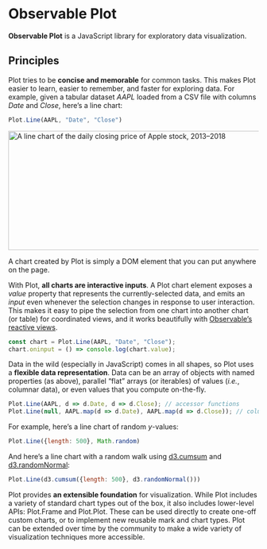 # Observable Plot

**Observable Plot** is a JavaScript library for exploratory data visualization.

## Principles

Plot tries to be **concise and memorable** for common tasks. This makes Plot easier to learn, easier to remember, and faster for exploring data. For example, given a tabular dataset *AAPL* loaded from a CSV file with columns *Date* and *Close*, here’s a line chart:

```js
Plot.Line(AAPL, "Date", "Close")
```
<img src="https://raw.githubusercontent.com/@observablehq/plot/master/img/aapl.png" width="640" height="240" alt="A line chart of the daily closing price of Apple stock, 2013–2018">

A chart created by Plot is simply a DOM element that you can put anywhere on the page.

With Plot, **all charts are interactive inputs**. A Plot chart element exposes a *value* property that represents the currently-selected data, and emits an *input* even whenever the selection changes in response to user interaction. This makes it easy to pipe the selection from one chart into another chart (or table) for coordinated views, and it works beautifully with [Observable’s reactive views](https://observablehq.com/@observablehq/introduction-to-views).

```js
const chart = Plot.Line(AAPL, "Date", "Close");
chart.oninput = () => console.log(chart.value);
```

Data in the wild (especially in JavaScript) comes in all shapes, so Plot uses a **flexible data representation**. Data can be an array of objects with named properties (as above), parallel “flat” arrays (or iterables) of values (*i.e.*, columnar data), or even values that you compute on-the-fly.

```js
Plot.Line(AAPL, d => d.Date, d => d.Close); // accessor functions
Plot.Line(null, AAPL.map(d => d.Date), AAPL.map(d => d.Close)); // columns
```

For example, here’s a line chart of random *y*-values:

```js
Plot.Line({length: 500}, Math.random)
```

And here’s a line chart with a random walk using [d3.cumsum](https://github.com/d3/d3-array/blob/master/README.md#cumsum) and [d3.randomNormal](https://github.com/d3/d3-random/blob/master/README.md#randomNormal):

```js
Plot.Line(d3.cumsum({length: 500}, d3.randomNormal()))
```

Plot provides **an extensible foundation** for visualization. While Plot includes a variety of standard chart types out of the box, it also includes lower-level APIs: Plot.Frame and Plot.Plot. These can be used directly to create one-off custom charts, or to implement new reusable mark and chart types. Plot can be extended over time by the community to make a wide variety of visualization techniques more accessible.
